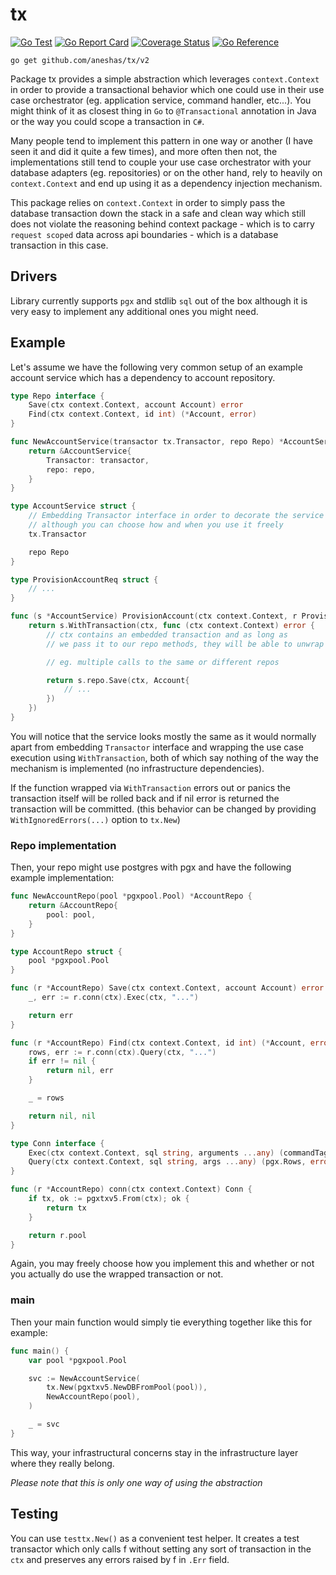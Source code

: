 # tx
[![Go Test](https://github.com/aneshas/tx/actions/workflows/test.yml/badge.svg)](https://github.com/aneshas/tx/actions/workflows/test.yml)
[![Go Report Card](https://goreportcard.com/badge/github.com/aneshas/tx)](https://goreportcard.com/report/github.com/aneshas/tx)
[![Coverage Status](https://coveralls.io/repos/github/aneshas/tx/badge.svg)](https://coveralls.io/github/aneshas/tx)
[![Go Reference](https://pkg.go.dev/badge/github.com/aneshas/tx.svg)](https://pkg.go.dev/github.com/aneshas/tx)

`go get github.com/aneshas/tx/v2`

Package tx provides a simple abstraction which leverages `context.Context` in order to provide a transactional behavior
which one could use in their use case orchestrator (eg. application service, command handler, etc...).  You might think of it
as closest thing in `Go` to `@Transactional` annotation in Java or the way you could scope a transaction in `C#`.

Many people tend to implement this pattern in one way or another (I have seen it and did it quite a few times), and
more often then not, the implementations still tend to couple your use case orchestrator with your database adapters (eg. repositories) or
on the other hand, rely to heavily on `context.Context` and end up using it as a dependency injection mechanism.

This package relies on `context.Context` in order to simply pass the database transaction down the stack in a safe and clean way which
still does not violate the reasoning behind context package - which is to carry `request scoped` data across api boundaries - which is
a database transaction in this case.

## Drivers
Library currently supports `pgx` and stdlib `sql` out of the box although it is very easy to implement any additional ones
you might need.

## Example
Let's assume we have the following very common setup of an example account service which has a dependency to account repository. 

```go
type Repo interface {
    Save(ctx context.Context, account Account) error
    Find(ctx context.Context, id int) (*Account, error)
}

func NewAccountService(transactor tx.Transactor, repo Repo) *AccountService {
    return &AccountService{
        Transactor: transactor, 
        repo: repo,
    }
}

type AccountService struct {
    // Embedding Transactor interface in order to decorate the service with transactional behavior,
    // although you can choose how and when you use it freely
    tx.Transactor

    repo Repo 
}

type ProvisionAccountReq struct {
    // ...
}

func (s *AccountService) ProvisionAccount(ctx context.Context, r ProvisionAccountReq) error {
    return s.WithTransaction(ctx, func (ctx context.Context) error {
        // ctx contains an embedded transaction and as long as
        // we pass it to our repo methods, they will be able to unwrap it and use it

        // eg. multiple calls to the same or different repos

        return s.repo.Save(ctx, Account{
            // ...
        })
    })
}
```

You will notice that the service looks mostly the same as it would normally apart from embedding `Transactor` interface
and wrapping the use case execution using `WithTransaction`, both of which say nothing of the way the mechanism is implemented (no infrastructure dependencies).

If the function wrapped via `WithTransaction` errors out or panics the transaction itself will be rolled back and if nil error is
returned the transaction will be committed. (this behavior can be changed by providing `WithIgnoredErrors(...)` option to `tx.New`)

### Repo implementation
Then, your repo might use postgres with pgx and have the following example implementation:

```go
func NewAccountRepo(pool *pgxpool.Pool) *AccountRepo {
    return &AccountRepo{
        pool: pool,
    }
}

type AccountRepo struct {
    pool *pgxpool.Pool
}

func (r *AccountRepo) Save(ctx context.Context, account Account) error {
    _, err := r.conn(ctx).Exec(ctx, "...")

    return err
}

func (r *AccountRepo) Find(ctx context.Context, id int) (*Account, error) {
    rows, err := r.conn(ctx).Query(ctx, "...")
    if err != nil {
        return nil, err
    }

    _ = rows

    return nil, nil
}

type Conn interface {
    Exec(ctx context.Context, sql string, arguments ...any) (commandTag pgconn.CommandTag, err error)
    Query(ctx context.Context, sql string, args ...any) (pgx.Rows, error)
}

func (r *AccountRepo) conn(ctx context.Context) Conn {
    if tx, ok := pgxtxv5.From(ctx); ok {
        return tx
    }

    return r.pool
}
```

Again, you may freely choose how you implement this and whether or not you actually do use the wrapped
transaction or not.

### main
Then your main function would simply tie everything together like this for example:

```go
func main() {
    var pool *pgxpool.Pool

    svc := NewAccountService(
        tx.New(pgxtxv5.NewDBFromPool(pool)),
        NewAccountRepo(pool),
    )

    _ = svc
}
```

This way, your infrastructural concerns stay in the infrastructure layer where they really belong.

*Please note that this is only one way of using the abstraction*

## Testing
You can use `testtx.New()` as a convenient test helper. It creates a test transactor which only calls f without
setting any sort of transaction in the `ctx` and preserves any errors raised by f in `.Err` field.
